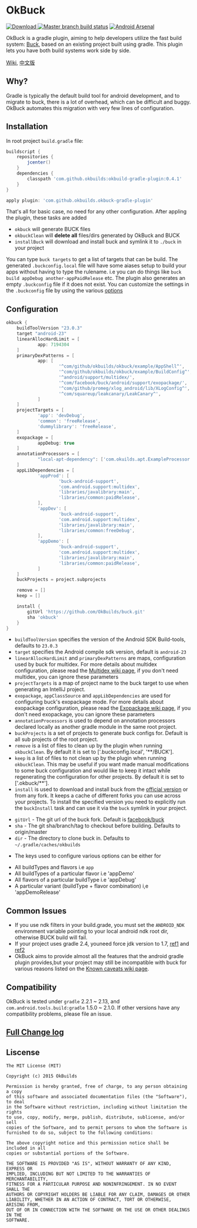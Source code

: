 # OkBuck
[ ![Download](https://api.bintray.com/packages/okbuild/maven/OkBuild/images/download.svg) ](https://bintray.com/okbuild/maven/OkBuild/_latestVersion)
[![Master branch build status](https://travis-ci.org/OkBuilds/OkBuck.svg?branch=master)](https://travis-ci.org/OkBuilds/OkBuck)
[![Android Arsenal](https://img.shields.io/badge/Android%20Arsenal-OkBuck-green.svg?style=flat)](https://android-arsenal.com/details/1/2593)

OkBuck is a gradle plugin, aiming to help developers utilize the fast build 
system: [Buck](https://buckbuild.com/), based on an existing project built using gradle. This plugin lets you have both build systems work side by side.

[Wiki](https://github.com/OkBuilds/OkBuck/wiki), 
[中文版](https://github.com/OkBuilds/OkBuck/blob/master/README-zh.md)

## Why?
Gradle is typically the default build tool for android development, and 
to migrate to buck, there is a lot of overhead, which can be difficult and 
buggy. OkBuck automates this migration with very few lines of configuration.

## Installation
In root project `build.gradle` file:

```gradle
buildscript {
    repositories {
        jcenter()
    }
    dependencies {
        classpath 'com.github.okbuilds:okbuild-gradle-plugin:0.4.1'
    }
}

apply plugin: 'com.github.okbuilds.okbuck-gradle-plugin'
```

That's all for basic case, no need for any other configuration. After appling the plugin, these tasks are added
  +  `okbuck` will generate BUCK files
  +  `okbuckClean` will **delete all** files/dirs generated by OkBuck and BUCK
  +  `installBuck` will download and install buck and symlink it to `./buck` in your project

You can type `buck targets` to get a list of targets that can be build. The generated `.buckconfig.local` file will have some aiases setup to build your apps without having to type the rulename. i.e you can do things like `buck build appDebug another-appPaidRelease` etc. The plugin also generates an empty `.buckconfig` file if it does not exist. You can customize the settings in the `.buckconfig` file by using the various [options](https://buckbuild.com/concept/buckconfig.html)

## Configuration
```gradle
okbuck {
    buildToolVersion "23.0.3"
    target "android-23"
    linearAllocHardLimit = [
            app: 7194304
    ]
    primaryDexPatterns = [
            app: [
                    '^com/github/okbuilds/okbuck/example/AppShell^',
                    '^com/github/okbuilds/okbuck/example/BuildConfig^',
                    '^android/support/multidex/',
                    '^com/facebook/buck/android/support/exopackage/',
                    '^com/github/promeg/xlog_android/lib/XLogConfig^',
                    '^com/squareup/leakcanary/LeakCanary^',
            ]
    ]
    projectTargets = [
            'app': 'devDebug',
            'common': 'freeRelease',
            'dummylibrary': 'freeRelease',
    ]
    exopackage = [
            appDebug: true
    ]
    annotationProcessors = [
            "local-apt-dependency": ['com.okuilds.apt.ExampleProcessor']
    ]
    appLibDependencies = [
            'appProd': [
                    'buck-android-support',
                    'com.android.support:multidex',
                    'libraries/javalibrary:main',
                    'libraries/common:paidRelease',
            ],
            'appDev': [
                    'buck-android-support',
                    'com.android.support:multidex',
                    'libraries/javalibrary:main',
                    'libraries/common:freeDebug',
            ],
            'appDemo': [
                    'buck-android-support',
                    'com.android.support:multidex',
                    'libraries/javalibrary:main',
                    'libraries/common:paidRelease',
            ]
    ]
    buckProjects = project.subprojects

    remove = []
    keep = []

    install {
        gitUrl 'https://github.com/OkBuilds/buck.git'
        sha 'okbuck'
    }
}
```

+  `buildToolVersion` specifies the version of the Android SDK Build-tools, defaults to `23.0.3`
+  `target` specifies the Android compile sdk version, default is `android-23`
+  `linearAllocHardLimit` and `primaryDexPatterns` are maps, configuration used by buck for multidex. For more details about multidex configuration, please read the
[Multidex wiki page](https://github.com/OkBuilds/OkBuck/wiki/Multidex-Configuration-Guide), 
if you don't need multidex, you can ignore these parameters
+  `projectTargets` is a map of project name to the buck target to use when generating an IntelliJ project.
+  `exopackage`, `appClassSource` and `appLibDependencies` are used for
configuring buck's exopackage mode. For more details about exopackage configuration, 
please read the [Exopackage wiki page](https://github.com/OkBuilds/OkBuck/wiki/Exopackage-Configuration-Guide), if you don't need exopackage, you can ignore these parameters
+ `annotationProcessors` is used to depend on annotation processors declared locally as another gradle module in the same root project.
+  `buckProjects` is a set of projects to generate buck configs for. Default is all sub projects of the root project.
+ `remove` is a list of files to clean up by the plugin when running `okbuckClean`. By default it is set to ['.buckconfig.local', '**/BUCK'].
+ `keep` is a list of files to not clean up by the plugin when running `okbuckClean`. This may be useful if you want made manual modifications to some buck configuration and would like to keep it intact while regenerating the configuration for other projects. By default it is set to ['.okbuck/**'].
+ `install` is used to download and install buck from the [official version](https://github.com/facebook/buck) or from any fork. It keeps a cache of different forks you can use across your projects. To install the specified version you need to explicitly run the `buckInstall` task and can use it via the `buck` symlink in your project.
 - `gitUrl` - The git url of the buck fork. Default is [facebook/buck](https://github.com/facebook/buck)
 - `sha` - The git sha/branch/tag to checkout before building. Defaults to origin/master
 - `dir` - The directory to clone buck in. Defaults to `~/.gradle/caches/okbuilds`
+ The keys used to configure various options can be either for 
 - All buildTypes and flavors i.e `app`
 - All buildTypes of a particular flavor i.e 'appDemo'
 - All flavors of a particular buildType i.e 'appDebug'
 - A particular variant (buildType + flavor combination) i,e 'appDemoRelease'

## Common Issues
+ If you use ndk filters in your build.grade, you must set the `ANDROID_NDK` environment variable pointing to your local android ndk root dir, otherwise BUCK build will fail.
+ If your project uses gradle 2.4, youneed force jdk version to 1.7, [ref1](http://stackoverflow.com/a/21212790/3077508) 
and [ref2](http://stackoverflow.com/a/18144853/3077508)
+ OkBuck aims to provide almost all the features that the android gradle plugin provides,but your project may still be incompatible with buck for various reasons listed on the [Known caveats wiki page](https://github.com/OkBuilds/OkBuck/wiki/Known-caveats). 

## Compatibility
OkBuck is tested under `gradle` 2.2.1 ~ 2.13, and `com.android.tools.build:gradle` 1.5.0 ~ 2.1.0.
If other versions have any compatibility problems, please file an issue.

## [Full Change log](https://github.com/OkBuilds/OkBuck/blob/master/CHANGELOG.md)

## Liscense
```
The MIT License (MIT)

Copyright (c) 2015 OkBuilds

Permission is hereby granted, free of charge, to any person obtaining a copy
of this software and associated documentation files (the "Software"), to deal
in the Software without restriction, including without limitation the rights
to use, copy, modify, merge, publish, distribute, sublicense, and/or sell
copies of the Software, and to permit persons to whom the Software is
furnished to do so, subject to the following conditions:

The above copyright notice and this permission notice shall be included in all
copies or substantial portions of the Software.

THE SOFTWARE IS PROVIDED "AS IS", WITHOUT WARRANTY OF ANY KIND, EXPRESS OR
IMPLIED, INCLUDING BUT NOT LIMITED TO THE WARRANTIES OF MERCHANTABILITY,
FITNESS FOR A PARTICULAR PURPOSE AND NONINFRINGEMENT. IN NO EVENT SHALL THE
AUTHORS OR COPYRIGHT HOLDERS BE LIABLE FOR ANY CLAIM, DAMAGES OR OTHER
LIABILITY, WHETHER IN AN ACTION OF CONTRACT, TORT OR OTHERWISE, ARISING FROM,
OUT OF OR IN CONNECTION WITH THE SOFTWARE OR THE USE OR OTHER DEALINGS IN THE
SOFTWARE.
```
